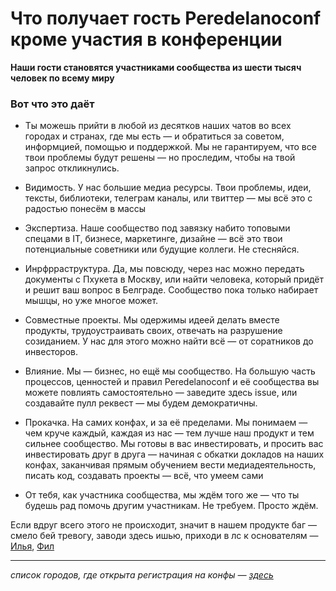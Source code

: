 # Что получает гость **Peredelanoconf** кроме участия в конференции

**Наши гости становятся участниками сообщества из шести тысяч человек по всему миру**

### Вот что это даёт

- Ты можешь прийти в любой из десятков наших чатов во всех городах и странах, где мы есть — и обратиться за советом, информцией, помощью и поддержкой.
Мы не гарантируем, что все твои проблемы будут решены — но проследим, чтобы на твой запрос откликнулись.

- Видимость. У нас большие медиа ресурсы. Твои проблемы, идеи, тексты, библиотеки, телеграм каналы, или твиттер — мы всё это с радостью понесём в массы

- Экспертиза. Наше сообщество под завязку набито топовыми спецами в IT, бизнесе, маркетинге, дизайне — всё это твои потенциальные советники или будущие коллеги. Не стесняйся.

- Инрфрраструктура. Да, мы повсюду, через нас можно передать документы с Пхукета в Москву, или найти человека, который придёт и решит ваш вопрос в Белграде. Сообщество пока только набирает мышцы, но уже многое может.

- Совместные проекты. Мы одержимы идеей делать вместе продукты, трудоустраивать своих, отвечать на разрушение созиданием. У нас для этого можно найти всё — от соратников до инвесторов.

- Влияние. Мы — бизнес, но ещё мы  сообщество. На большую часть процессов, ценностей и правил Peredelanoconf и её сообщества вы можете повлиять самостоятельно — заведите здесь issue, или создавайте пулл реквест — мы будем демократичны.

- Прокачка. На самих конфах, и за её пределами. Мы понимаем — чем круче каждый, каждая из нас — тем лучше наш продукт и тем сильнее сообщество. Мы готовы в вас инвестировать, и просить вас инвестировать друг в друга — начиная с обкатки докладов на наших конфах, заканчивая прямым обучением вести медиадеятельность, писать код, создавать проекты — всё, что умеем сами

- От тебя, как участника сообщества, мы ждём того же — что ты будешь рад помочь другим участникам. Не требуем. Просто ждём.

Если вдруг всего этого не происходит, значит в нашем продукте баг — смело бей тревогу, заводи здесь ишью, приходи в лс к основателям — [Илья](https://t.me/ilakhov), [Фил](https://t.me/fillpackart)

---

_список городов, где открыта регистрация на конфы — [здесь](/./locations/opened.md)_
